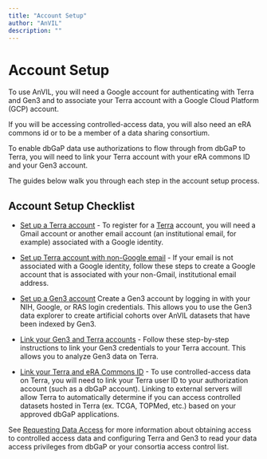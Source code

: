 ```yaml
---
title: "Account Setup"
author: "AnVIL"
description: ""
---
```


# Account Setup

To use AnVIL, you will need a Google account for authenticating with Terra
and Gen3 and to associate your Terra account with a Google Cloud Platform (GCP) account.

If you will be accessing controlled-access data, you will also need
an eRA commons id or to be a member of a data sharing consortium. 

To enable dbGaP data use authorizations to flow through from dbGaP to Terra, you will need to link your Terra account with your eRA commons ID and your
Gen3 account.

The guides below walk you through each step in the account setup process.

## Account Setup Checklist

- [Set up a Terra account](https://support.terra.bio/hc/en-us/articles/360028235911-How-to-register-for-a-Terra-account) - To register for a [Terra](https://anvil.terra.bio/#workspaces) account, you will need a Gmail account or another email account (an institutional email, for example) associated with a Google identity.

- [Set up Terra account with non-Google email](https://support.terra.bio/hc/en-us/articles/360029186611-Setting-up-a-Google-account-with-a-non-Google-email) - If your email is not associated with a Google identity, follow these steps to create a Google account that is associated with your non-Gmail, institutional email address.

- [Set up a Gen3 account](https://gen3.theanvil.io/login) Create a Gen3 account by logging in with your NIH, Google, or RAS login credentials. This allows you to use the Gen3 data explorer to create artificial cohorts over AnVIL datasets that have been indexed by Gen3.

- [Link your Gen3 and Terra accounts](https://support.terra.bio/hc/en-us/articles/360050390451) - Follow these step-by-step instructions to link your Gen3 credentials to your Terra account. This allows you to analyze Gen3 data on Terra.

- [Link your Terra and eRA Commons ID](https://support.terra.bio/hc/en-us/articles/360038086332-Linking-Terra-to-External-Servers) - To use controlled-access data on Terra, you will need to link your Terra user ID to your authorization account (such as a dbGaP account). Linking to external servers will allow Terra to automatically determine if you can access controlled datasets hosted in Terra (ex. TCGA, TOPMed, etc.) based on your approved dbGaP applications.


See [Requesting Data Access](/learn/accessing-data/requesting-data-access) for more information about obtaining access to controlled access data and configuring Terra and Gen3 to read your data access privileges from dbGaP or your consortia access control list.  